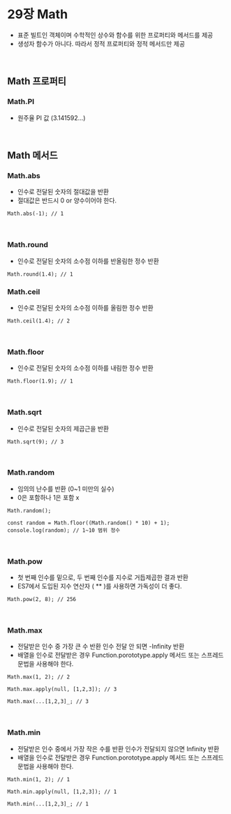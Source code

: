 # 29장 Math
- 표준 빌트인 객체이며 수학적인 상수와 함수를 위한 프로퍼티와 메서드를 제공
- 생성자 함수가 아니다. 따라서 정적 프로퍼티와 정적 메서드만 제공

<br/>

## Math 프로퍼티
### Math.PI
- 원주율 PI 값 (3.141592...)

<br/>

## Math 메서드
### Math.abs
- 인수로 전달된 숫자의 절대값을 반환
- 절대값은 반드시 0 or 양수이어야 한다.

```
Math.abs(-1); // 1
```

<br/>

### Math.round
- 인수로 전달된 숫자의 소수점 이하를 반올림한 정수 반환

```
Math.round(1.4); // 1
```

### Math.ceil
- 인수로 전달된 숫자의 소수점 이하를 올림한 정수 반환

```
Math.ceil(1.4); // 2
```

<br/>

### Math.floor
- 인수로 전달된 숫자의 소수점 이하를 내림한 정수 반환

```
Math.floor(1.9); // 1
```

<br/>

### Math.sqrt
- 인수로 전달된 숫자의 제곱근을 반환

```
Math.sqrt(9); // 3
```

<br/>

### Math.random
- 임의의 난수를 반환 (0~1 미만의 실수)
- 0은 포함하나 1은 포함 x

```
Math.random();

const random = Math.floor((Math.random() * 10) + 1);
console.log(random); // 1~10 범위 정수
```

<br/>

### Math.pow
- 첫 번째 인수를 밑으로, 두 번째 인수를 지수로 거듭제곱한 결과 반환
- ES7에서 도입된 지수 연산자 ( ** )를 사용하면 가독성이 더 좋다.

```
Math.pow(2, 8); // 256
```

<br/>

### Math.max
- 전달받은 인수 중 가장 큰 수 반환 인수 전달 안 되면 -Infinity 반환
- 배열을 인수로 전달받은 경우 Function.porototype.apply 메서드 또는 스프레드 문법을 사용해야 한다.

```
Math.max(1, 2); // 2

Math.max.apply(null, [1,2,3]); // 3

Math.max(...[1,2,3]_; // 3
```

<br/>

### Math.min
- 전달받은 인수 중에서 가장 작은 수를 반환 인수가 전달되지 않으면 Infinity 반환
- 배열을 인수로 전달받은 경우 Function.porototype.apply 메서드 또는 스프레드 문법을 사용해야 한다.
 
```
Math.min(1, 2); // 1

Math.min.apply(null, [1,2,3]); // 1

Math.min(...[1,2,3]_; // 1

```

<br/>
